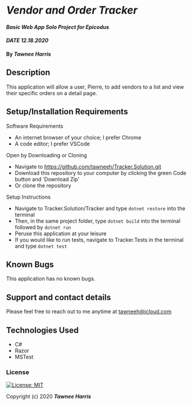 # _Vendor and Order Tracker_

#### _Basic Web App Solo Project for Epicodus_ 
#### _DATE 12.18.2020_

#### By _**Tawnee Harris**_

## Description

This application will allow a user, Pierre, to add vendors to a list and view their specific orders on a detail page. 

## Setup/Installation Requirements

Software Requirements
* An internet browser of your choice; I prefer Chrome
* A code editor; I prefer VSCode

Open by Downloading or Cloning
* Navigate to <https://github.com/tawneeh/Tracker.Solution.git>
* Download this repository to your computer by clicking the green Code button and 'Download Zip'
* Or clone the repository

Setup Instructions
* Navigate to Tracker.Solution/Tracker and type `dotnet restore` into the terminal
* Then, in the same project folder, type `dotnet build` into the terminal followed by `dotnet run`
* Peruse this application at your leisure 
* If you would like to run tests, navigate to Tracker.Tests in the terminal and type `dotnet test`

## Known Bugs

This application has no known bugs. 

## Support and contact details

Please feel free to reach out to me anytime at <tawneeh@icloud.com>

## Technologies Used

* C#
* Razor
* MSTest

### License

[![License: MIT](https://img.shields.io/badge/License-MIT-yellow.svg)](https://opensource.org/licenses/MIT)

Copyright (c) 2020 **_Tawnee Harris_**